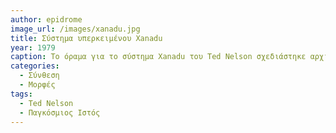 ```yaml
---
author: epidrome
image_url: /images/xanadu.jpg
title: Σύστημα υπερκειμένου Xanadu
year: 1979
caption: Το όραμα για το σύστημα Xanadu του Ted Nelson σχεδιάστηκε αρχικά το 1965 για να προσφέρει πολλές λειτουργίες που, ενώ πλέον θεωρούνται δεδομένες για τα αντίστοιχα σύγχρονα συστήματα, τότε δεν ήταν συμβατές στην πράξη με τις τρέχουσες ανάγκες των χρηστών, ούτε με το τεχνολογικό πλαίσιο της εποχής.
categories:
  - Σύνθεση
  - Μορφές
tags:
  - Ted Nelson
  - Παγκόσμιος Ιστός
---
```

